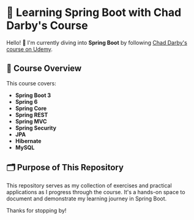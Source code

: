 
# 🌱 Learning Spring Boot with Chad Darby's Course

Hello! 👋 I'm currently diving into **Spring Boot** by following [Chad Darby's course on Udemy](https://www.udemy.com/course/spring-hibernate-tutorial).

## 📘 Course Overview
This course covers:
- **Spring Boot 3**
- **Spring 6**
- **Spring Core**
- **Spring REST**
- **Spring MVC**
- **Spring Security**
- **JPA**
- **Hibernate**
- **MySQL**

## 🗂️ Purpose of This Repository
This repository serves as my collection of exercises and practical applications as I progress through the course. It's a hands-on space to document and demonstrate my learning journey in Spring Boot.

Thanks for stopping by!
